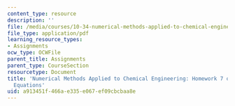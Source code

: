 ```yaml
---
content_type: resource
description: ''
file: /media/courses/10-34-numerical-methods-applied-to-chemical-engineering-fall-2015/a913451f466ae335e067ef09cbcbaa8e_MIT10_34F15_Homework7.pdf
file_type: application/pdf
learning_resource_types:
- Assignments
ocw_type: OCWFile
parent_title: Assignments
parent_type: CourseSection
resourcetype: Document
title: 'Numerical Methods Applied to Chemical Engineering: Homework 7 on Partial Differential
  Equations'
uid: a913451f-466a-e335-e067-ef09cbcbaa8e
---
```


